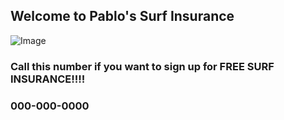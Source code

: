 <script>
    (function(i,n,v,o,c,a) { i.InvocaTagId = o; var s = n.createElement('script'); s.type = 'text/javascript';
        s.async = true; s.src = ('https:' === n.location.protocol ? 'https://' : 'http://' ) + v;
        var fs = n.getElementsByTagName('script')[0]; fs.parentNode.insertBefore(s, fs);
    })(window, document, 'solutions.invocacdn.com/js/invoca-latest.min.js', '1690/0856215083');
</script>

## Welcome to Pablo's Surf Insurance

![Image](https://cdn1.theinertia.com/wp-content/uploads/2015/11/falling-big-wave.jpg)

### Call this number if you want to sign up for FREE SURF INSURANCE!!!! 

### 000-000-0000
